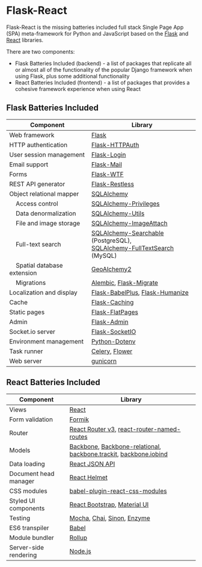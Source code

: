 # Flask-React

Flask-React is the missing batteries included full stack Single Page App (SPA) meta-framework for Python and JavaScript based on the [Flask](http://flask.pocoo.org) and [React](http://reactjs.org) libraries.  

There are two components: 

* Flask Batteries Included (backend) - a list of packages that replicate all or almost all of the functionality of the popular Django framework when using Flask, plus some additional functionality
* React Batteries Included (frontend) - a list of packages that provides a cohesive framework experience when using React

## Flask Batteries Included

| Component                       | Library |
| ------------------------------- | ------- |
| Web framework                   | [Flask](http://flask.pocoo.org) |
| HTTP authentication             | [Flask-HTTPAuth](https://github.com/miguelgrinberg/Flask-HTTPAuth) |
| User session management         | [Flask-Login](https://github.com/maxcountryman/flask-login) |
| Email support                   | [Flask-Mail](https://github.com/mattupstate/flask-mail) |
| Forms                           | [Flask-WTF](https://github.com/wtforms/flask-wtf) |
| REST API generator              | [Flask-Restless](https://github.com/jfinkels/flask-restless) |
| Object relational mapper        | [SQLAlchemy](http://sqlalchemy.org) |
| &nbsp;&nbsp;&nbsp; Access control                  | [SQLAlchemy-Privileges](http://github.com/FlaskReact/sqlalchemy-privileges) |
| &nbsp;&nbsp;&nbsp; Data denormalization            | [SQLAlchemy-Utils](http://sqlalchemy-utils.readthedocs.io/en/latest/) |
| &nbsp;&nbsp;&nbsp; File and image storage          | [SQLAlchemy-ImageAttach](https://sqlalchemy-imageattach.readthedocs.io) |
| &nbsp;&nbsp;&nbsp; Full-text search                | [SQLAlchemy-Searchable](https://sqlalchemy-searchable.readthedocs.io/) (PostgreSQL),<br> [SQLAlchemy-FullTextSearch](https://github.com/mengzhuo/sqlalchemy-fulltext-search) (MySQL) |
| &nbsp;&nbsp;&nbsp; Spatial database extension      | [GeoAlchemy2](https://geoalchemy-2.readthedocs.io) |
| &nbsp;&nbsp;&nbsp; Migrations                      | [Alembic](http://alembic.zzzcomputing.com), [Flask-Migrate](https://flask-migrate.readthedocs.io/en/latest/) |
| Localization and display        | [Flask-BabelPlus](https://flask-babelplus.readthedocs.io/en/latest/), [Flask-Humanize](https://github.com/vitalk/flask-humanize) |
| Cache                           | [Flask-Caching](https://flask-caching.readthedocs.io/en/latest/) |
| Static pages                    | [Flask-FlatPages](https://flask-flatpages.readthedocs.io/en/latest/) |
| Admin                           | [Flask-Admin](https://flask-admin.readthedocs.io)
| Socket.io server                | [Flask-SocketIO](https://flask-socketio.readthedocs.io/en/latest/index.html) |
| Environment management          | [Python-Dotenv](https://github.com/theskumar/python-dotenv) |
| Task runner                     | [Celery](http://celeryproject.org), [Flower](https://flower.readthedocs.io) |
| Web server                      | [gunicorn](http://gunicorn.org) |

## React Batteries Included

| Component                       | Library |
| ------------------------------- | ------- |
| Views                           | [React](https://reactjs.org/) |
| Form validation                 | [Formik](https://formik.org) |
| Router                          | [React Router v3](https://github.com/ReactTraining/react-router/tree/v3), [react-router-named-routes](https://github.com/adamziel/react-router-named-routes) |
| Models                          | [Backbone](http://backbonejs.org), [Backbone-relational](http://backbonerelational.org), [backbone.trackit](https://github.com/nytimes/backbone.trackit), [backbone.iobind](https://github.com/noveogroup/backbone.iobind) |
| Data loading                    | [React JSON API](https://github.com/FlaskReact/react-jsonapi) |
| Document head manager           | [React Helmet](https://github.com/nfl/react-helmet) |
| CSS modules                     | [babel-plugin-react-css-modules](https://github.com/gajus/babel-plugin-react-css-modules) |
| Styled UI components            | [React Bootstrap](https://react-bootstrap.github.io/), [Material UI](https://material-ui.com/) |
| Testing                         | [Mocha](https://mochajs.org/), [Chai](https://www.chaijs.com/), [Sinon](https://sinonjs.org/), [Enzyme](https://enzymejs.github.io/enzyme/) |
| ES6 transpiler                  | [Babel](https://babeljs.io/) |
| Module bundler                  | [Rollup](https://rollupjs.org) |
| Server-side rendering           | [Node.js](https://nodejs.org/en/) |


